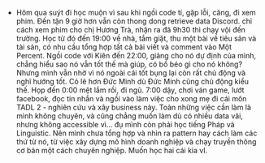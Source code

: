 - Hôm qua suýt đi học muộn vì sau khi ngồi code tí, gặp lỗi, căng, đi xem phim. Đến tận 9 giờ hơn vẫn còn thong dong retrieve data Discord. chỉ cách xem phim cho chị Hương Trà, nhận ra đã 9h30 thì chạy vội đến trường. Học từ đó đến 19:00 về nhà, tắm giặt, thu một bài về tiêu sản và tài sản, có nhu cầu tổng hợp tất cả bài viết và comment vào Một Percent. Ngồi code với Kiên đến 22:00, giảng cho nó dự định của mình, chẳng hiểu sao nó vẫn tốt thế mà giúp, có bổ béo gì cho nó không? Nhưng mình vẫn nhờ vì nó ngoài cái tốt bụng lại còn rất chủ động và nghĩ hướng tốt. Có lẽ hơn Đức Minh dù Đức Minh cũng chủ động kiểu thế. Họp đến 0:00 mệt lắm rồi, đi ngủ. 7:00 dậy, chơi ván game, lướt facebook, đọc tin nhắn và ngồi vào làm việc cho xong mẹ đi cái môn TADL 2 - nghiên cứu và xây business này. Toàn những việc cần làm là mình không chuyên, và cũng chẳng muốn làm dù có nhiều data vãi, nhưng không accessible vì... đụ mình còn phải học tiếng Pháp và Linguistic. Nên mình chưa tổng hợp và nhìn ra pattern hay cách làm các thứ từ nó, từ việc xây dựng mô hình doanh nghiệp và chạy truyền thông cơ bản một cách chuyên nghiệp. Muốn học hai cái kia vl.